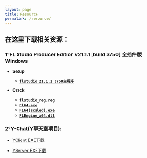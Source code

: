 ```yaml
---
layout: page
title: Resource
permalink: /resource/
---
```

## 在这里下载相关资源：

### 1°FL Studio Producer Edition v21.1.1 [build 3750] 全插件版 Windows

  - **Setup**
    - [**`flstudio 21.1.1 3750主程序`**](https://www.mediafire.com/file/6vm3uuhd9uf3ppb/flstudio_win64_21.1.1.3750.exe/file)
  
  - **Crack**
    - [**`flstudio_reg.reg`**](https://www.mediafire.com/file/231mgbogwmf4tfs/FLStudio_reg.reg/file)
    - [**`Fl64.exe`**](https://www.mediafire.com/file/k2c8qt37bp4tkzv/FL64.exe/file)
    - [**`FL64(scaled).exe`**](https://www.mediafire.com/file/9dy4bnbkdoyj2bb/FL64+(scaled).exe/file)
    - [**`FLEngine_x64.dll`**](https://www.mediafire.com/file/22w0wwo4tdal55b/FLEngine_x64.dll/file)
  
### 2°Y-Chat(Y聊天室项目):
  
  - [YClient EXE下载](/assets/download/YClient.exe)
  
  - [YServer EXE下载](/assets/download/YServer.exe)


